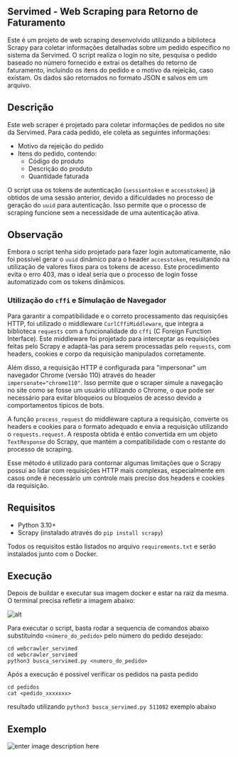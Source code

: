 ## **Servimed - Web Scraping para Retorno de Faturamento**

Este é um projeto de web scraping desenvolvido utilizando a biblioteca Scrapy para coletar informações detalhadas sobre um pedido específico no sistema da Servimed. O script realiza o login no site, pesquisa o pedido baseado no número fornecido e extrai os detalhes do retorno de faturamento, incluindo os itens do pedido e o motivo da rejeição, caso existam. Os dados são retornados no formato JSON e salvos em um arquivo.

## Descrição

Este web scraper é projetado para coletar informações de pedidos no site da Servimed. Para cada pedido, ele coleta as seguintes informações:

- Motivo da rejeição do pedido
- Itens do pedido, contendo:
  - Código do produto
  - Descrição do produto
  - Quantidade faturada

O script usa os tokens de autenticação (`sessiontoken` e `accesstoken`) já obtidos de uma sessão anterior, devido a dificuldades no processo de geração do `uuid` para autenticação. Isso permite que o processo de scraping funcione sem a necessidade de uma autenticação ativa.

## Observação

Embora o script tenha sido projetado para fazer login automaticamente, não foi possível gerar o `uuid` dinâmico para o header `accesstoken`, resultando na utilização de valores fixos para os tokens de acesso. Este procedimento evita o erro 403, mas o ideal seria que o processo de login fosse automatizado com os tokens dinâmicos.

### Utilização do `cffi` e Simulação de Navegador

Para garantir a compatibilidade e o correto processamento das requisições HTTP, foi utilizado o middleware `CurlCffiMiddleware`, que integra a biblioteca `requests` com a funcionalidade do `cffi` (C Foreign Function Interface). Este middleware foi projetado para interceptar as requisições feitas pelo Scrapy e adaptá-las para serem processadas pelo `requests`, com headers, cookies e corpo da requisição manipulados corretamente.

Além disso, a requisição HTTP é configurada para "impersonar" um navegador Chrome (versão 110) através do header `impersonate="chrome110"`. Isso permite que o scraper simule a navegação no site como se fosse um usuário utilizando o Chrome, o que pode ser necessário para evitar bloqueios ou bloqueios de acesso devido a comportamentos típicos de bots.

A função `process_request` do middleware captura a requisição, converte os headers e cookies para o formato adequado e envia a requisição utilizando o `requests.request`. A resposta obtida é então convertida em um objeto `TextResponse` do Scrapy, que mantém a compatibilidade com o restante do processo de scraping.

Esse método é utilizado para contornar algumas limitações que o Scrapy possui ao lidar com requisições HTTP mais complexas, especialmente em casos onde é necessário um controle mais preciso dos headers e cookies da requisição.

## Requisitos

- Python 3.10+
- Scrapy (instalado através do `pip install scrapy`)

Todos os requisitos estão listados no arquivo `requirements.txt` e serão instalados junto com o Docker.

## Execução

Depois de buildar e executar sua imagem docker e estar na raiz da mesma. O terminal precisa refletir a imagem abaixo:

![alt](https://i.imgur.com/9LjycDB.png)

Para executar o script, basta rodar a sequencia de comandos abaixo substituindo `<número_do_pedido>` pelo número do pedido desejado:

    cd webcrawler_servimed
    cd webcrawler_servimed
    python3 busca_servimed.py <numero_do_pedido>

Após a execução é possivel verificar os pedidos na pasta pedido

    cd pedidos
    cat <pedido_xxxxxxx>

resultado utilizando `python3 busca_servimed.py 511082` exemplo abaixo


## Exemplo 

![enter image description here](https://i.imgur.com/7CPJls9.png)


